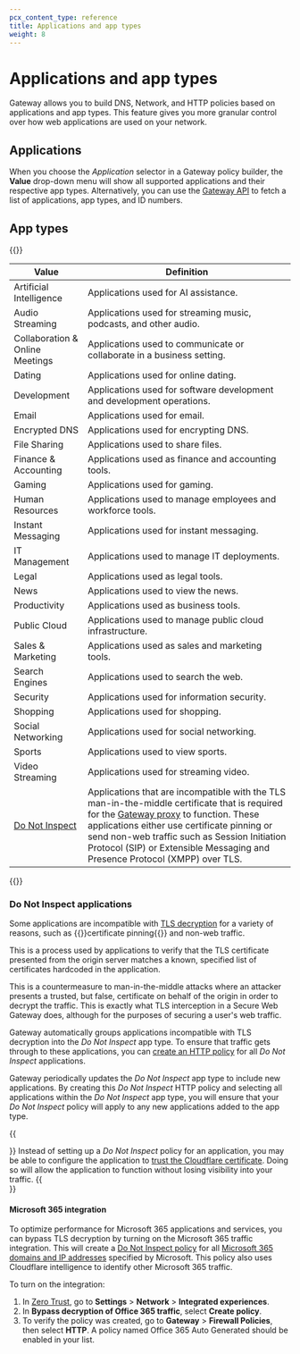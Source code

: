 ```yaml
---
pcx_content_type: reference
title: Applications and app types
weight: 8
---
```


# Applications and app types

Gateway allows you to build DNS, Network, and HTTP policies based on applications and app types. This feature gives you more granular control over how web applications are used on your network.

## Applications

When you choose the _Application_ selector in a Gateway policy builder, the **Value** drop-down menu will show all supported applications and their respective app types. Alternatively, you can use the [Gateway API](/api/operations/zero-trust-gateway-application-and-application-type-mappings-list-application-and-application-type-mappings) to fetch a list of applications, app types, and ID numbers.

## App types

{{<table-wrap>}}

| Value                                          | Definition                                                                                                                                                                                                                                                                                                                    |
| ---------------------------------------------- | ----------------------------------------------------------------------------------------------------------------------------------------------------------------------------------------------------------------------------------------------------------------------------------------------------------------------------- |
| Artificial Intelligence                        | Applications used for AI assistance.                                                                                                                                                                                                                                                                                          |
| Audio Streaming                                | Applications used for streaming music, podcasts, and other audio.                                                                                                                                                                                                                                                             |
| Collaboration & Online Meetings                | Applications used to communicate or collaborate in a business setting.                                                                                                                                                                                                                                                        |
| Dating                                         | Applications used for online dating.                                                                                                                                                                                                                                                                                          |
| Development                                    | Applications used for software development and development operations.                                                                                                                                                                                                                                                        |
| Email                                          | Applications used for email.                                                                                                                                                                                                                                                                                                  |
| Encrypted DNS                                  | Applications used for encrypting DNS.                                                                                                                                                                                                                                                                                         |
| File Sharing                                   | Applications used to share files.                                                                                                                                                                                                                                                                                             |
| Finance & Accounting                           | Applications used as finance and accounting tools.                                                                                                                                                                                                                                                                            |
| Gaming                                         | Applications used for gaming.                                                                                                                                                                                                                                                                                                 |
| Human Resources                                | Applications used to manage employees and workforce tools.                                                                                                                                                                                                                                                                    |
| Instant Messaging                              | Applications used for instant messaging.                                                                                                                                                                                                                                                                                      |
| IT Management                                  | Applications used to manage IT deployments.                                                                                                                                                                                                                                                                                   |
| Legal                                          | Applications used as legal tools.                                                                                                                                                                                                                                                                                             |
| News                                           | Applications used to view the news.                                                                                                                                                                                                                                                                                           |
| Productivity                                   | Applications used as business tools.                                                                                                                                                                                                                                                                                          |
| Public Cloud                                   | Applications used to manage public cloud infrastructure.                                                                                                                                                                                                                                                                      |
| Sales & Marketing                              | Applications used as sales and marketing tools.                                                                                                                                                                                                                                                                               |
| Search Engines                                 | Applications used to search the web.                                                                                                                                                                                                                                                                                          |
| Security                                       | Applications used for information security.                                                                                                                                                                                                                                                                                   |
| Shopping                                       | Applications used for shopping.                                                                                                                                                                                                                                                                                               |
| Social Networking                              | Applications used for social networking.                                                                                                                                                                                                                                                                                      |
| Sports                                         | Applications used to view sports.                                                                                                                                                                                                                                                                                             |
| Video Streaming                                | Applications used for streaming video.                                                                                                                                                                                                                                                                                        |
| [Do Not Inspect](#do-not-inspect-applications) | Applications that are incompatible with the TLS man-in-the-middle certificate that is required for the [Gateway proxy](/cloudflare-one/policies/gateway/proxy/) to function. These applications either use certificate pinning or send non-web traffic such as Session Initiation Protocol (SIP) or Extensible Messaging and Presence Protocol (XMPP) over TLS. |

{{</table-wrap>}}

### Do Not Inspect applications

Some applications are incompatible with [TLS decryption](/cloudflare-one/policies/gateway/http-policies/tls-decryption/) for a variety of reasons, such as {{<glossary-tooltip term_id="certificate pinning">}}certificate pinning{{</glossary-tooltip>}} and non-web traffic.

This is a process used by applications to verify that the TLS certificate presented from the origin server matches a known, specified list of certificates hardcoded in the application.

This is a countermeasure to man-in-the-middle attacks where an attacker presents a trusted, but false, certificate on behalf of the origin in order to decrypt the traffic. This is exactly what TLS interception in a Secure Web Gateway does, although for the purposes of securing a user's web traffic.

Gateway automatically groups applications incompatible with TLS decryption into the _Do Not Inspect_ app type. To ensure that traffic gets through to these applications, you can [create an HTTP policy](/cloudflare-one/policies/gateway/initial-setup/http/#bypass-inspection-for-incompatible-applications) for all _Do Not Inspect_ applications.

Gateway periodically updates the _Do Not Inspect_ app type to include new applications. By creating this _Do Not Inspect_ HTTP policy and selecting all applications within the _Do Not Inspect_ app type, you will ensure that your _Do Not Inspect_ policy will apply to any new applications added to the app type.

{{<Aside type="note">}}
Instead of setting up a _Do Not Inspect_ policy for an application, you may be able to configure the application to [trust the Cloudflare certificate](/cloudflare-one/connections/connect-devices/warp/user-side-certificates/install-cloudflare-cert/#add-the-certificate-to-applications). Doing so will allow the application to function without losing visibility into your traffic.
{{</Aside>}}

#### Microsoft 365 integration

To optimize performance for Microsoft 365 applications and services, you can bypass TLS decryption by turning on the Microsoft 365 traffic integration. This will create a [Do Not Inspect policy](/cloudflare-one/policies/gateway/http-policies/#do-not-inspect) for all [Microsoft 365 domains and IP addresses](https://docs.microsoft.com/en-us/microsoft-365/enterprise/microsoft-365-ip-web-service) specified by Microsoft. This policy also uses Cloudflare intelligence to identify other Microsoft 365 traffic.

To turn on the integration:

1. In [Zero Trust](https://one.dash.cloudflare.com/), go to **Settings** > **Network** > **Integrated experiences**.
2. In **Bypass decryption of Office 365 traffic**, select **Create policy**.
3. To verify the policy was created, go to **Gateway** > **Firewall Policies**, then select **HTTP**. A policy named Office 365 Auto Generated should be enabled in your list.

